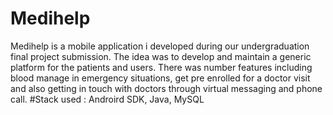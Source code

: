 # Medihelp
Medihelp is a mobile application i developed during our undergraduation final project submission. The idea was to develop and maintain a generic platform for the patients and users. There was number features including blood manage in emergency situations, get pre enrolled for a doctor visit and also getting in touch with doctors through virtual messaging and phone call.
#Stack used : Androird SDK, Java, MySQL
